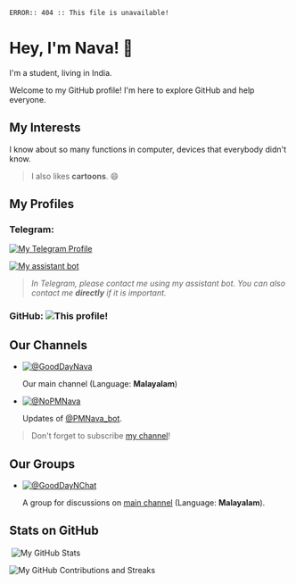```
ERROR:: 404 :: This file is unavailable!
```
# Hey, I'm Nava! 👋

I'm a student, living in India.

Welcome to my GitHub profile! I'm here to explore GitHub and help everyone.

## My Interests

I know about so many functions in computer, devices that everybody didn't know.

> I also likes **cartoons**. 😄

## My Profiles

### Telegram:

[![My Telegram Profile](https://img.shields.io/badge/My_profile:-@Im__AMusician-blue?style=for-the-badge&logo=telegram&logoColor=white)](https://telegram.me/Im_AMusician)

[![My assistant bot](https://img.shields.io/badge/My_assistant_bot:-@PMNava__bot-blue?style=for-the-badge&logo=telegram&logoColor=white)](https://telegram.me/PMNava_bot)

> _In Telegram, please contact me using my assistant bot. You can also contact me **directly** if it is important._

### GitHub: ![This profile!](https://img.shields.io/badge/(This_profile!)-blue?logo=github)

## Our Channels

* [![@GoodDayNava](https://img.shields.io/badge/Good_Day_Channel-@GoodDayNava-brown?style=for-the-badge&logo=telegram&logoColor=white)](https://telegram.me/GoodDayNava)

  Our main channel (Language: **Malayalam**)

* [![@NoPMNava](https://img.shields.io/badge/Navaneeth's_Assistant_News-@NoPMNava-blue?style=for-the-badge&logo=telegram)](https://telegram.me/NoPMNava)

  Updates of [@PMNava_bot](https://telegram.me/PMNava_bot).

> Don't forget to subscribe [my channel](https://telegram.me/GoodDayNava)!

## Our Groups

* [![@GoodDayNChat](https://img.shields.io/badge/Good_Day_Channel's_Chat-@GoodDayNChat-brown?style=for-the-badge&logo=telegram&logoColor=white)](https://telegram.me/GoodDayNChat)

  A group for discussions on [main channel](https://telegram.me/GoodDayNava) (Language: **Malayalam**). 

## Stats on GitHub

<p>&nbsp;<img align="center" src="https://github-readme-stats.vercel.app/api?username=Navaneeth-Renjith&show_icons=true&locale=en&count_private=true&theme=radical" alt="My GitHub Stats" /></p>

<p><img align="center" src="https://github-readme-streak-stats.herokuapp.com/?user=Navaneeth-Renjith&theme=radical&ring=DD0B0B" alt="My GitHub Contributions and Streaks" /></p>

<!---
NavaneethRenjith8282/NavaneethRenjith8282 is a ✨ special ✨ repository because its `README.md` (this file) appears on your GitHub profile.
You can click the Preview link to take a look at your changes.
--->
